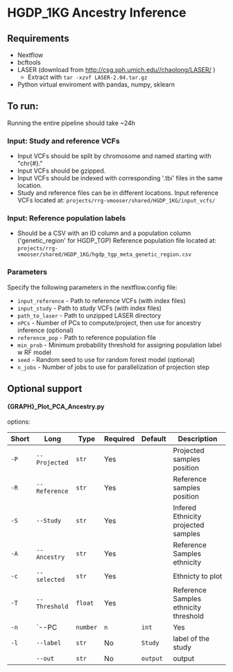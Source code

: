# HGDP_1KG Ancestry Inference

## Requirements
- Nextflow
- bcftools
- LASER (download from <http://csg.sph.umich.edu//chaolong/LASER/> )
  - Extract with `tar -xzvf LASER-2.04.tar.gz`
- Python virtual enviroment with pandas, numpy, sklearn


## To run:
Running the entire pipeline should take ~24h
### Input: Study and reference VCFs
- Input VCFs should be split by chromosome and named starting with "chr{#}."
- Input VCFs should be gzipped. 
- Input VCFs should be indexed with corresponding '.tbi' files in the same location. 
- Study and reference files can be in different locations. 
Input reference VCFs located at: `projects/rrg-vmooser/shared/HGDP_1KG/input_vcfs/`
### Input: Reference population labels
- Should be a CSV with an ID column and a population column ('genetic_region' for HGDP_TGP)
Reference population file located at: `projects/rrg-vmooser/shared/HGDP_1KG/hgdp_tgp_meta_genetic_region.csv`

### Parameters
Specify the following parameters in the nextflow.config file:
- `input_reference` - Path to reference VCFs (with index files)
- `input_study` - Path to study VCFs (with index files)
- `path_to_laser` - Path to unzipped LASER directory
- `nPCs` - Number of PCs to compute/project, then use for ancestry inference (optional)
- `reference_pop` - Path to reference population file
- `min_prob` - Minimum probability threshold for assigning population label w RF model 
- `seed` - Random seed to use for random forest model (optional)
- `n_jobs` - Number of jobs to use for parallelization of projection step


## Optional support 

#### {GRAPH}_Plot_PCA_Ancestry.py
options: 

| Short | Long        | Type    | Required | Default | Description                                        |
|-------|-------------|---------|----------|---------|----------------------------------------------------|
| `-P`  | `--Projected`  | `str`   | Yes      |         | Projected samples position                         |
| `-R`  | `--Reference` | `str`   | Yes      |         | Reference samples position                         |
| `-S`  | `--Study` | `str`   | Yes      |         | Infered Ethnicity projected samples               |
| `-A`  | `--Ancestry`  | `str`   | Yes      |         | Reference Samples ethnicity                        |
| `-c`  | `--selected` | `str`   | Yes      |         | Ethnicty to plot                                   |
| `-T`  | `--Threshold` | `float` | Yes      |         | Reference Samples ethnicity threshold              |
| `-n`  | `--PC       | `number`| `n`         | `int`   | Yes      |         | number of PC to plot                               |
| `-l`  | `--label` | `str`   | No       | `Study` | label of the study                                 |
|       | `--out`    | `str`   | No       | `output`| output                                             |
